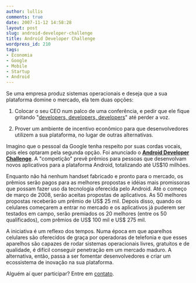 ```yaml
---
author: lullis
comments: true
date: 2007-11-12 14:58:28
layout: post
slug: android-developer-challenge
title: Android Developer Challenge
wordpress_id: 210
tags:
- Economia
- Google
- Mobile
- Startup
- Android
---
```


Se uma empresa produz sistemas operacionais e deseja que a sua plataforma domine o mercado, ela tem duas opções:



	
  1. Colocar o seu CEO num palco de uma conferência, e pedir que ele fique gritando "[developers, developers, developers](http://www.ntk.net/media/developers.mpg)" até perder a voz.

	
  2. Prover um ambiente de incentivo econômico para que desenvolvedores utilizem a sua plataforma, no lugar de outras alternativas.


Imagino que o pessoal da Google tenha respeito por suas cordas vocais, pois eles optaram pela segunda opção. Foi anunciado o [**Android Developer Challenge**](http://code.google.com/android/adc.html). A "competição" prevê prêmios para pessoas que desenvolvam novos aplicativos para a plataforma Android, totalizando até US$10 milhões.

Enquanto não há nenhum handset fabricado e pronto para o mercado, os prêmios serão pagos para as melhores propostas e idéias mais promissoras que possam fazer uso da tecnologia oferecida pelo Android. Até o começo de março de 2008, serão aceitas propostas de aplicativos. As 50 melhores propostas receberão um prêmio de US$ 25 mil. Depois disso, quando os celulares começarem a entrar no mercado e os aplicativos já puderem ser testados em campo, serão premiados os 20 melhores (entre os 50 qualificados), com prêmios de US$ 100 mil e US$ 275 mil.

A iniciativa é um reflexo dos tempos. Numa época em que aparelhos celulares são oferecidos de graça por operadoras de telefonia e que esses aparelhos são capazes de rodar sistemas operacionais livres, gratuitos e de qualidade, é difícil conseguir penetração em um mercado maduro. A alternativa, então, passa a ser fomentar desenvolvedores e criar um ecossistema de inovação na sua plataforma.

Alguém aí quer participar? Entre em [contato](mailto:raphael@log4dev.com).
